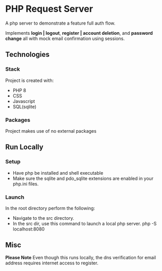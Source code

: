 # PHP Request Server

A php server to demonstrate a feature full auth flow.

Implements **login | logout**, **register | account deletion**, and **password change** all with mock email confirmation using sessions.


## Technologies

### Stack
Project is created with: 
* PHP 8
* CSS
* Javascript
* SQL(sqlite)

### Packages
Project makes use of no external packages


## Run Locally

### Setup
- Have php be installed and shell executable
- Make sure the sqlite and pdo_sqlite extensions are enabled in your php.ini files.

### Launch
In the root directory perform the following:

- Navigate to the src directory.
- In the src dir, use this command to launch a local php server. 
    php -S localhost:8080


## Misc
**Please Note**
    Even though this runs locally, the dns verification for email address requires internet access to register.
